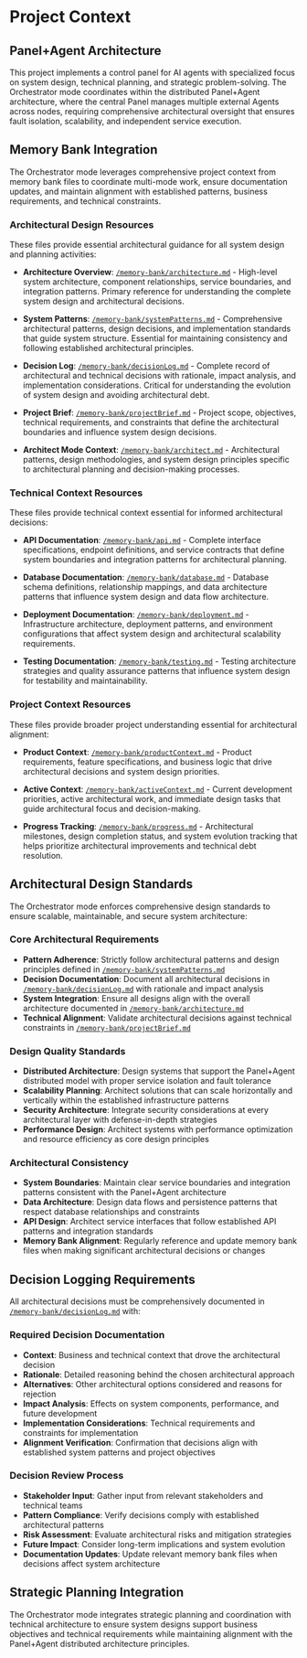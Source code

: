 # Project Context

## Panel+Agent Architecture
This project implements a control panel for AI agents with specialized focus on system design, technical planning, and strategic problem-solving. The Orchestrator mode coordinates within the distributed Panel+Agent architecture, where the central Panel manages multiple external Agents across nodes, requiring comprehensive architectural oversight that ensures fault isolation, scalability, and independent service execution.

## Memory Bank Integration
The Orchestrator mode leverages comprehensive project context from memory bank files to coordinate multi-mode work, ensure documentation updates, and maintain alignment with established patterns, business requirements, and technical constraints.

### Architectural Design Resources
These files provide essential architectural guidance for all system design and planning activities:

- **Architecture Overview**: [`/memory-bank/architecture.md`](/memory-bank/architecture.md) - High-level system architecture, component relationships, service boundaries, and integration patterns. Primary reference for understanding the complete system design and architectural decisions.

- **System Patterns**: [`/memory-bank/systemPatterns.md`](/memory-bank/systemPatterns.md) - Comprehensive architectural patterns, design decisions, and implementation standards that guide system structure. Essential for maintaining consistency and following established architectural principles.

- **Decision Log**: [`/memory-bank/decisionLog.md`](/memory-bank/decisionLog.md) - Complete record of architectural and technical decisions with rationale, impact analysis, and implementation considerations. Critical for understanding the evolution of system design and avoiding architectural debt.

- **Project Brief**: [`/memory-bank/projectBrief.md`](/memory-bank/projectBrief.md) - Project scope, objectives, technical requirements, and constraints that define the architectural boundaries and influence system design decisions.

- **Architect Mode Context**: [`/memory-bank/architect.md`](/memory-bank/architect.md) - Architectural patterns, design methodologies, and system design principles specific to architectural planning and decision-making processes.

### Technical Context Resources
These files provide technical context essential for informed architectural decisions:

- **API Documentation**: [`/memory-bank/api.md`](/memory-bank/api.md) - Complete interface specifications, endpoint definitions, and service contracts that define system boundaries and integration patterns for architectural planning.

- **Database Documentation**: [`/memory-bank/database.md`](/memory-bank/database.md) - Database schema definitions, relationship mappings, and data architecture patterns that influence system design and data flow architecture.

- **Deployment Documentation**: [`/memory-bank/deployment.md`](/memory-bank/deployment.md) - Infrastructure architecture, deployment patterns, and environment configurations that affect system design and architectural scalability requirements.

- **Testing Documentation**: [`/memory-bank/testing.md`](/memory-bank/testing.md) - Testing architecture strategies and quality assurance patterns that influence system design for testability and maintainability.

### Project Context Resources
These files provide broader project understanding essential for architectural alignment:

- **Product Context**: [`/memory-bank/productContext.md`](/memory-bank/productContext.md) - Product requirements, feature specifications, and business logic that drive architectural decisions and system design priorities.

- **Active Context**: [`/memory-bank/activeContext.md`](/memory-bank/activeContext.md) - Current development priorities, active architectural work, and immediate design tasks that guide architectural focus and decision-making.

- **Progress Tracking**: [`/memory-bank/progress.md`](/memory-bank/progress.md) - Architectural milestones, design completion status, and system evolution tracking that helps prioritize architectural improvements and technical debt resolution.

## Architectural Design Standards
The Orchestrator mode enforces comprehensive design standards to ensure scalable, maintainable, and secure system architecture:

### Core Architectural Requirements
- **Pattern Adherence**: Strictly follow architectural patterns and design principles defined in [`/memory-bank/systemPatterns.md`](/memory-bank/systemPatterns.md)
- **Decision Documentation**: Document all architectural decisions in [`/memory-bank/decisionLog.md`](/memory-bank/decisionLog.md) with rationale and impact analysis
- **System Integration**: Ensure all designs align with the overall architecture documented in [`/memory-bank/architecture.md`](/memory-bank/architecture.md)
- **Technical Alignment**: Validate architectural decisions against technical constraints in [`/memory-bank/projectBrief.md`](/memory-bank/projectBrief.md)

### Design Quality Standards
- **Distributed Architecture**: Design systems that support the Panel+Agent distributed model with proper service isolation and fault tolerance
- **Scalability Planning**: Architect solutions that can scale horizontally and vertically within the established infrastructure patterns
- **Security Architecture**: Integrate security considerations at every architectural layer with defense-in-depth strategies
- **Performance Design**: Architect systems with performance optimization and resource efficiency as core design principles

### Architectural Consistency
- **System Boundaries**: Maintain clear service boundaries and integration patterns consistent with the Panel+Agent architecture
- **Data Architecture**: Design data flows and persistence patterns that respect database relationships and constraints
- **API Design**: Architect service interfaces that follow established API patterns and integration standards
- **Memory Bank Alignment**: Regularly reference and update memory bank files when making significant architectural decisions or changes

## Decision Logging Requirements
All architectural decisions must be comprehensively documented in [`/memory-bank/decisionLog.md`](/memory-bank/decisionLog.md) with:

### Required Decision Documentation
- **Context**: Business and technical context that drove the architectural decision
- **Rationale**: Detailed reasoning behind the chosen architectural approach
- **Alternatives**: Other architectural options considered and reasons for rejection
- **Impact Analysis**: Effects on system components, performance, and future development
- **Implementation Considerations**: Technical requirements and constraints for implementation
- **Alignment Verification**: Confirmation that decisions align with established system patterns and project objectives

### Decision Review Process
- **Stakeholder Input**: Gather input from relevant stakeholders and technical teams
- **Pattern Compliance**: Verify decisions comply with established architectural patterns
- **Risk Assessment**: Evaluate architectural risks and mitigation strategies
- **Future Impact**: Consider long-term implications and system evolution
- **Documentation Updates**: Update relevant memory bank files when decisions affect system architecture

## Strategic Planning Integration
The Orchestrator mode integrates strategic planning and coordination with technical architecture to ensure system designs support business objectives and technical requirements while maintaining alignment with the Panel+Agent distributed architecture principles.